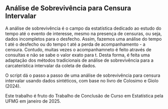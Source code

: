## Análise de Sobrevivência para Censura Intervalar

A análise de sobrevivência é o campo da estatística dedicado ao estudo do tempo até o evento de interesse, mesmo na presença de censuras, ou seja, dados incompletos para o desfecho. 
Assim, fazemos uma análise do tempo t até o desfecho ou do tempo t até a perda de acompanhamento - a censura. Contudo, muitas vezes o acompanhamneto é feito através de consultas e não se sabe o valor exato para t. 
Desta forma, é feita uma adaptação dos métodos tradicionais de análise de sobrevivência para a carcaterística intervalar da coleta de dados.

O script dá o passo a passo de uma análise de sobrevivência para censura intervalar usando dados sintéticos, com base no livro de Colosimo e Giolo (2024).

Este trabalho é fruto do Trabalho de Conclusão de Curso em Estatística pela UFMG em janeiro de 2025.



